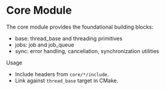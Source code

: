 # Core Module

The core module provides the foundational building blocks:

- base: thread_base and threading primitives
- jobs: job and job_queue
- sync: error handling, cancellation, synchronization utilities

Usage
- Include headers from `core/*/include`.
- Link against `thread_base` target in CMake.

